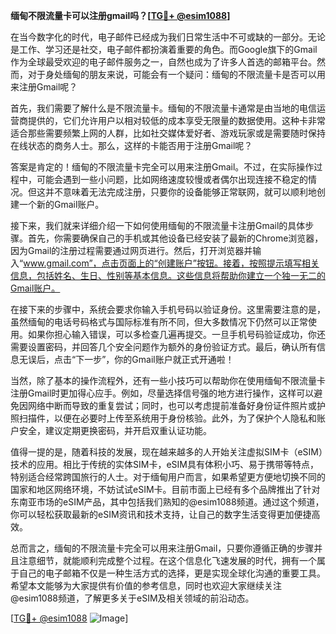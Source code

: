 **缅甸不限流量卡可以注册gmail吗？[[TG💪+ @esim1088](https://t.me/s/esim1088)]**

在当今数字化的时代，电子邮件已经成为我们日常生活中不可或缺的一部分。无论是工作、学习还是社交，电子邮件都扮演着重要的角色。而Google旗下的Gmail作为全球最受欢迎的电子邮件服务之一，自然也成为了许多人首选的邮箱平台。然而，对于身处缅甸的朋友来说，可能会有一个疑问：缅甸的不限流量卡是否可以用来注册Gmail呢？

首先，我们需要了解什么是不限流量卡。缅甸的不限流量卡通常是由当地的电信运营商提供的，它们允许用户以相对较低的成本享受无限量的数据使用。这种卡非常适合那些需要频繁上网的人群，比如社交媒体爱好者、游戏玩家或是需要随时保持在线状态的商务人士。那么，这样的卡能否用于注册Gmail呢？

答案是肯定的！缅甸的不限流量卡完全可以用来注册Gmail。不过，在实际操作过程中，可能会遇到一些小问题，比如网络速度较慢或者偶尔出现连接不稳定的情况。但这并不意味着无法完成注册，只要你的设备能够正常联网，就可以顺利地创建一个新的Gmail账户。

接下来，我们就来详细介绍一下如何使用缅甸的不限流量卡注册Gmail的具体步骤。首先，你需要确保自己的手机或其他设备已经安装了最新的Chrome浏览器，因为Gmail的注册过程需要通过网页进行。然后，打开浏览器并输入“www.gmail.com”，点击页面上的“创建账户”按钮。接着，按照提示填写相关信息，包括姓名、生日、性别等基本信息。这些信息将帮助你建立一个独一无二的Gmail账户。

在接下来的步骤中，系统会要求你输入手机号码以验证身份。这里需要注意的是，虽然缅甸的电话号码格式与国际标准有所不同，但大多数情况下仍然可以正常使用。如果你担心输入错误，可以多检查几遍再提交。一旦手机号码验证成功，你还需要设置密码，并回答几个安全问题作为额外的身份验证方式。最后，确认所有信息无误后，点击“下一步”，你的Gmail账户就正式开通啦！

当然，除了基本的操作流程外，还有一些小技巧可以帮助你在使用缅甸不限流量卡注册Gmail时更加得心应手。例如，尽量选择信号强的地方进行操作，这样可以避免因网络中断而导致的重复尝试；同时，也可以考虑提前准备好身份证件照片或护照扫描件，以便在必要时上传至系统用于身份核验。此外，为了保护个人隐私和账户安全，建议定期更换密码，并开启双重认证功能。

值得一提的是，随着科技的发展，现在越来越多的人开始关注虚拟SIM卡（eSIM）技术的应用。相比于传统的实体SIM卡，eSIM具有体积小巧、易于携带等特点，特别适合经常跨国旅行的人士。对于缅甸用户而言，如果希望更方便地切换不同的国家和地区网络环境，不妨试试eSIM卡。目前市面上已经有多个品牌推出了针对东南亚市场的eSIM产品，其中包括我们熟知的@esim1088频道。通过这个频道，你可以轻松获取最新的eSIM资讯和技术支持，让自己的数字生活变得更加便捷高效。

总而言之，缅甸的不限流量卡完全可以用来注册Gmail，只要你遵循正确的步骤并且注意细节，就能顺利完成整个过程。在这个信息化飞速发展的时代，拥有一个属于自己的电子邮箱不仅是一种生活方式的选择，更是实现全球化沟通的重要工具。希望本文能够为大家提供有价值的参考信息，同时也欢迎大家继续关注@esim1088频道，了解更多关于eSIM及相关领域的前沿动态。

[[TG💪+ @esim1088](https://t.me/s/esim1088) ![Image](https://i.postimg.cc/4NQfJmqS/Snipaste-2025-05-13-00-14-12.png)]
